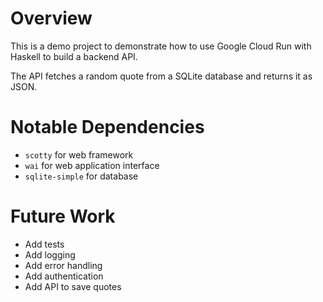 # Overview

This is a demo project to demonstrate how to use Google Cloud Run with Haskell to build a backend API.

The API fetches a random quote from a SQLite database and returns it as JSON.

# Notable Dependencies

- `scotty` for web framework
- `wai` for web application interface
- `sqlite-simple` for database

# Future Work
- Add tests
- Add logging
- Add error handling
- Add authentication
- Add API to save quotes

